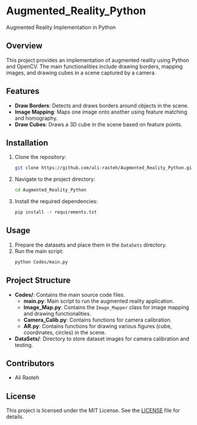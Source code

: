 # Augmented_Reality_Python

Augmented Reality Implementation in Python

## Overview

This project provides an implementation of augmented reality using Python and OpenCV. The main functionalities include drawing borders, mapping images, and drawing cubes in a scene captured by a camera.

## Features

- **Draw Borders**: Detects and draws borders around objects in the scene.
- **Image Mapping**: Maps one image onto another using feature matching and homography.
- **Draw Cubes**: Draws a 3D cube in the scene based on feature points.

## Installation

1. Clone the repository:
   ```bash
   git clone https://github.com/ali-rasteh/Augmented_Reality_Python.git
   ```
2. Navigate to the project directory:
   ```bash
   cd Augmented_Reality_Python
   ```
3. Install the required dependencies:
   ```bash
   pip install -r requirements.txt
   ```

## Usage

1. Prepare the datasets and place them in the `DataSets` directory.
2. Run the main script:
   ```bash
   python Codes/main.py
   ```

## Project Structure

- **Codes/**: Contains the main source code files.
  - **main.py**: Main script to run the augmented reality application.
  - **Image_Map.py**: Contains the `Image_Mapper` class for image mapping and drawing functionalities.
  - **Camera_Calib.py**: Contains functions for camera calibration.
  - **AR.py**: Contains functions for drawing various figures (cube, coordinates, circles) in the scene.
- **DataSets/**: Directory to store dataset images for camera calibration and testing.

## Contributors

- Ali Rasteh

## License

This project is licensed under the MIT License. See the [LICENSE](LICENSE) file for details.
